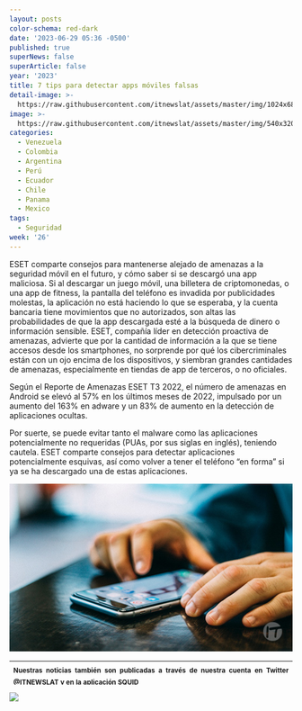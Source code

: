 ```yaml
---
layout: posts
color-schema: red-dark
date: '2023-06-29 05:36 -0500'
published: true
superNews: false
superArticle: false
year: '2023'
title: 7 tips para detectar apps móviles falsas
detail-image: >-
  https://raw.githubusercontent.com/itnewslat/assets/master/img/1024x680/App-movil-g.jpg
image: >-
  https://raw.githubusercontent.com/itnewslat/assets/master/img/540x320/App-movil-p.jpg
categories:
  - Venezuela
  - Colombia
  - Argentina
  - Perú
  - Ecuador
  - Chile
  - Panama
  - Mexico
tags:
  - Seguridad
week: '26'
---
```

ESET comparte consejos para mantenerse alejado de amenazas a la seguridad móvil en el futuro, y cómo saber si se descargó una app maliciosa.
Si al descargar un juego móvil, una billetera de criptomonedas, o una app de fitness, la pantalla del teléfono es invadida por publicidades molestas, la aplicación no está haciendo lo que se esperaba, y la cuenta bancaria tiene movimientos que no autorizados, son altas las probabilidades de que la app descargada esté a la búsqueda de dinero o información sensible. ESET, compañía líder en detección proactiva de amenazas, advierte que por la cantidad de información a la que se tiene accesos desde los smartphones, no sorprende por qué los cibercriminales están con un ojo encima de los dispositivos, y siembran grandes cantidades de amenazas, especialmente en tiendas de app de terceros, o no oficiales.

Según el Reporte de Amenazas ESET T3 2022, el número de amenazas en Android se elevó al 57% en los últimos meses de 2022, impulsado por un aumento del 163% en adware y un 83% de aumento en la detección de aplicaciones ocultas.

Por suerte, se puede evitar tanto el malware como las aplicaciones potencialmente no requeridas (PUAs, por sus siglas en inglés), teniendo cautela. ESET comparte consejos para detectar aplicaciones potencialmente esquivas, así como volver a tener el teléfono “en forma” si ya se ha descargado una de estas aplicaciones.

![](https://raw.githubusercontent.com/itnewslat/assets/master/img/540x320/App-movil-p.jpg)

<table style="height: 42px;" width="569">
<tbody>
<tr>
<td style="text-align: justify;"><sub><strong>Nuestras noticias también son publicadas a través de nuestra cuenta en Twitter <a href="https://twitter.com/itnewslat?lang=es">@ITNEWSLAT</a> y en la aplicación <a href="https://squidapp.co/en/">SQUID</a></strong></sub></td>
</tr>
</tbody>
</table>
<img src="https://tracker.metricool.com/c3po.jpg?hash=56f88a41e39ab42c063cc51676587a04"/>